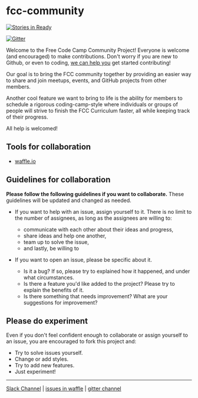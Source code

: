 # fcc-community

[![Stories in Ready](https://badge.waffle.io/fcc-community/fcc-community.png?label=ready&title=Ready)](https://waffle.io/fcc-community/fcc-community)


[![Gitter](https://badges.gitter.im/fcc-community/fcc-community.svg)](https://gitter.im/fcc-community/fcc-community?utm_source=badge&utm_medium=badge&utm_campaign=pr-badge)

Welcome to the Free Code Camp Community Project! Everyone is welcome (and encouraged) to make contributions. Don't worry if you are new to Github, or even to coding, [we can help you](https://gitter.im/fcc-community/fcc-community?utm_source=share-link&utm_medium=link&utm_campaign=share-link) get started contributing!

Our goal is to bring the FCC community together by providing an easier way to share and join meetups, events, and GitHub projects from other members. 

Another cool feature we want to bring to life is the ability for members to schedule a rigorous coding-camp-style where individuals or groups of people will strive to finish the FCC Curriculum faster, all while keeping track of their progress.

All help is welcomed!

## Tools for collaboration
- [waffle.io](https://waffle.io/fcc-community/fcc-community/join)

## Guidelines for collaboration
**Please follow the following guidelines if you want to collaborate.** These guidelines will be updated and changed as needed.
- If you want to help with an issue, assign yourself to it. There is no limit to the number of assignees, as long as the assignees are willing to:
  - communicate with each other about their ideas and progress,
  - share ideas and help one another,
  - team up to solve the issue,
  - and lastly, be willing to 

- If you want to open an issue, please be specific about it. 
  - Is it a bug? If so, please try to explained how it happened, and under what circumstances. 
  - Is there a feature you'd like added to the project? Please try to explain the benefits of it.
  - Is there something that needs improvement? What are your suggestions for improvement?

## Please do experiment

Even if you don't feel confident enough to collaborate or assign yourself to an issue, you are encouraged to fork this project and:
  - Try to solve issues yourself.
  - Change or add styles.
  - Try to add new features.
  - Just experiment!

___

[Slack Channel](https://fccbloomington-normal.slack.com/) | [issues in waffle](https://waffle.io/fcc-community/fcc-community/join) | [gitter channel](https://gitter.im/fcc-community/fcc-community)
